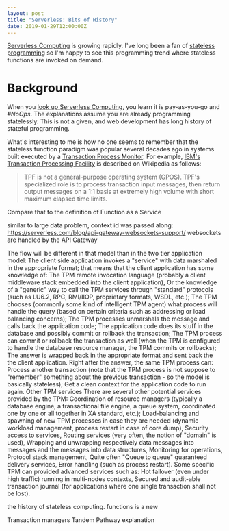 ```yaml
---
layout: post
title: "Serverless: Bits of History"
date: 2019-01-29T12:00:00Z
---
```


[Serverless Computing](https://en.wikipedia.org/wiki/Serverless_computing)
is growing rapidly. I've long been a fan of
[stateless programming](https://www.extremeperl.org/bk/its-a-smop)
so I'm happy to see this programming trend where stateless
functions are invoked on demand.

# Background

When you
[look up Serverless Computing](https://www.google.com/search?q=serverless+computing),
you learn it is pay-as-you-go and *#NoOps*. The explanations assume
you are already programming statelessly. This is not a given,
and web development has long history of stateful programming.





What's interesting to me is how no one seems to remember that
the stateless function paradigm was popular several decades ago
in systems built executed by a
[Transaction Process Monitor](http://wiki.c2.com/?TransactionProcessingMonitor).
For example,
[IBM's Transaction Processing Facility](https://en.wikipedia.org/wiki/Transaction_Processing_Facility)
is described on Wikipedia as follows:

> TPF is not a general-purpose operating system (GPOS). TPF's
> specialized role is to process transaction input messages, then
> return output messages on a 1:1 basis at extremely high volume with
> short maximum elapsed time limits.

Compare that to the definition of Function as a Service

similar to large data problem, context id was passed along:
https://serverless.com/blog/api-gateway-websockets-support/
websockets are handled by the API Gateway

The flow will be different in that model than in the two tier application model:
The client side application invokes a "service" with data marshaled in the appropriate format; that means that the client application has some knowledge of:
The TPM remote invocation language (probably a client middleware stack embedded into the client application),
Or the knowledge of a "generic" way to call the TPM services through "standard" protocols (such as LU6.2, RPC, RMI/IIOP, proprietary formats, WSDL, etc.);
The TPM chooses (commonly some kind of intelligent TPM agent) what process will handle the query (based on certain criteria such as addressing or load balancing concerns);
The TPM processes unmarshals the message and calls back the application code;
The application code does its stuff in the database and possibly commit or rollback the transaction;
The TPM process can commit or rollback the transaction as well (when the TPM is configured to handle the database resource manager, the TPM commits or rollbacks);
The answer is wrapped back in the appropriate format and sent back the the client application.
Right after the answer, the same TPM process can:
Process another transaction (note that the TPM process is not suppose to "remember" something about the previous transaction - so the model is basically stateless);
Get a clean context for the application code to run again.
Other TPM services
There are several other potential services provided by the TPM:
Coordination of resource managers (typically a database engine, a transactional file engine, a queue system, coordinated one by one or all together in XA standard, etc.);
Load-balancing and spawning of new TPM processes in case they are needed (dynamic workload management, process restart in case of core dump),
Security access to services,
Routing services (very often, the notion of "domain" is used),
Wrapping and unwrapping respectively data messages into messages and the messages into data structures,
Monitoring for operations,
Protocol stack management,
Quite often "Queue to queue" guaranteed delivery services,
Error handling (such as process restart).
Some specific TPM can provided advanced services such as:
Hot failover (even under high traffic) running in multi-nodes contexts,
Secured and audit-able transaction journal (for applications where one single transaction shall not be lost).


the history of stateless computing.
functions is a new

Transaction managers
Tandem Pathway explanation
